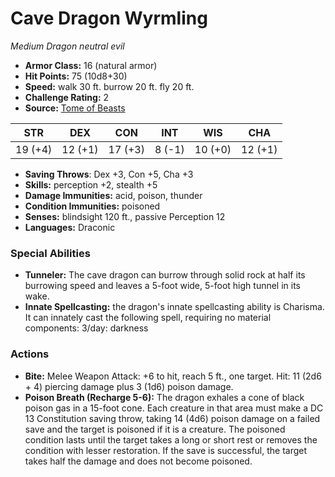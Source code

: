 # Cave Dragon Wyrmling

*Medium* *Dragon* *neutral evil*

- **Armor Class:** 16 (natural armor)
- **Hit Points:** 75 (10d8+30)
- **Speed:** walk 30 ft. burrow 20 ft. fly 20 ft.
- **Challenge Rating:** 2
- **Source:** [Tome of Beasts](https://koboldpress.com/kpstore/product/tome-of-beasts-for-5th-edition-print/)

| STR | DEX | CON | INT | WIS | CHA |
| --- | --- | --- | --- | --- | --- |
| 19 (+4) | 12 (+1) | 17 (+3) | 8 (-1) | 10 (+0) | 12 (+1) |

- **Saving Throws**: Dex +3, Con +5, Cha +3
- **Skills:** perception +2, stealth +5
- **Damage Immunities:** acid, poison, thunder
- **Condition Immunities:** poisoned
- **Senses:** blindsight 120 ft., passive Perception 12
- **Languages:** Draconic
### Special Abilities
- **Tunneler:** The cave dragon can burrow through solid rock at half its burrowing speed and leaves a 5-foot wide, 5-foot high tunnel in its wake.
- **Innate Spellcasting:** the dragon's innate spellcasting ability is Charisma. It can innately cast the following spell, requiring no material components:  3/day: darkness
### Actions
- **Bite:** Melee Weapon Attack: +6 to hit, reach 5 ft., one target. Hit: 11 (2d6 + 4) piercing damage plus 3 (1d6) poison damage.
- **Poison Breath (Recharge 5-6):** The dragon exhales a cone of black poison gas in a 15-foot cone. Each creature in that area must make a DC 13 Constitution saving throw, taking 14 (4d6) poison damage on a failed save and the target is poisoned if it is a creature. The poisoned condition lasts until the target takes a long or short rest or removes the condition with lesser restoration. If the save is successful, the target takes half the damage and does not become poisoned.
